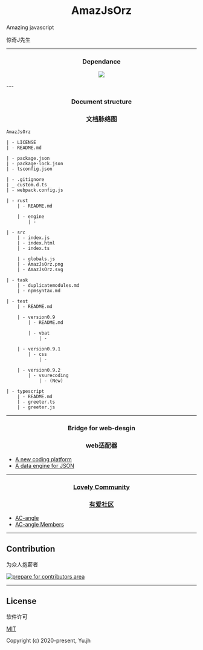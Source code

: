 <h1 align="center">AmazJsOrz</h1>
Amazing javascript

惊奇J先生

---
<h3 align="center">Dependance</h3>
<p align="center"><img src="https://img.shields.io/npm/v/webpack.svg?label=webpack&amp;style=flat-square&amp;maxAge=3600"></p>
---
<h3 align="center">Document structure</h3>
<h3 align="center">文档脉络图</h3>

```
AmazJsOrz

| - LICENSE
| - README.md

| - package.json
| - package-lock.json
| - tsconfig.json

| - .gitignore
| _ custom.d.ts
| - webpack.config.js

| - rust
    | - README.md

    | - engine
        | -

| - src
    | - index.js
    | - index.html
    | - index.ts

    | - globals.js
    | - AmazJsOrz.png
    | - AmazJsOrz.svg

| - task
    | - duplicatemodules.md
    | - npmsyntax.md

| - test
    | - README.md

    | - version0.9
        | - README.md

        | - vbat
            | -  

    | - version0.9.1
        | - css
            | -

    | - version0.9.2
        | - vsurecoding
            | - (New)

| - typescript
    | - README.md
    | - greeter.ts
    | - greeter.js
```
---
<h3 align="center">Bridge for web-desgin</h3>
<h3 align="center">web适配器</h3>

- [A new coding platform](https://github.com/Yujahua/AmazJsOrz)
- [A data engine for JSON](https://github.com/Yujahua/AmazJsOrz)
---

<h3 align="center" id="community">
    <a href="https://github.com/AC-angle" target="_blank">Lovely Community</a>
    </h3>
<h3 align="center">
    <a href="https://github.com/AC-angle" target="_blank">有爱社区</a>
    </h3>

- [AC-angle](https://github.com/AC-angle)
- [AC-angle Members](https://github.com/orgs/AC-angle/people)
---

## Contribution
为众人抱薪者

<a href="#"><img src="" alt="prepare for contributors area"/></a>

---
## License
软件许可

[MIT](http://opensource.org/licenses/MIT)

Copyright (c) 2020-present, Yu.jh
